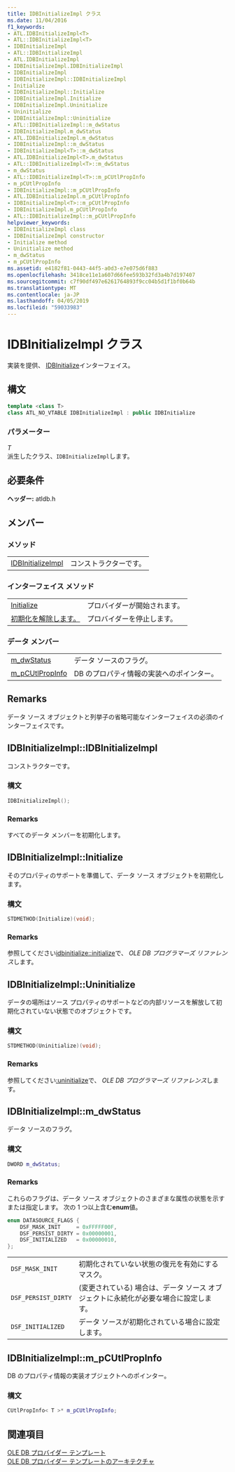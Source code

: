```yaml
---
title: IDBInitializeImpl クラス
ms.date: 11/04/2016
f1_keywords:
- ATL.IDBInitializeImpl<T>
- ATL::IDBInitializeImpl<T>
- IDBInitializeImpl
- ATL::IDBInitializeImpl
- ATL.IDBInitializeImpl
- IDBInitializeImpl.IDBInitializeImpl
- IDBInitializeImpl
- IDBInitializeImpl::IDBInitializeImpl
- Initialize
- IDBInitializeImpl::Initialize
- IDBInitializeImpl.Initialize
- IDBInitializeImpl.Uninitialize
- Uninitialize
- IDBInitializeImpl::Uninitialize
- ATL::IDBInitializeImpl::m_dwStatus
- IDBInitializeImpl.m_dwStatus
- ATL.IDBInitializeImpl.m_dwStatus
- IDBInitializeImpl::m_dwStatus
- IDBInitializeImpl<T>::m_dwStatus
- ATL.IDBInitializeImpl<T>.m_dwStatus
- ATL::IDBInitializeImpl<T>::m_dwStatus
- m_dwStatus
- ATL::IDBInitializeImpl<T>::m_pCUtlPropInfo
- m_pCUtlPropInfo
- IDBInitializeImpl::m_pCUtlPropInfo
- ATL.IDBInitializeImpl.m_pCUtlPropInfo
- IDBInitializeImpl<T>::m_pCUtlPropInfo
- IDBInitializeImpl.m_pCUtlPropInfo
- ATL::IDBInitializeImpl::m_pCUtlPropInfo
helpviewer_keywords:
- IDBInitializeImpl class
- IDBInitializeImpl constructor
- Initialize method
- Uninitialize method
- m_dwStatus
- m_pCUtlPropInfo
ms.assetid: e4182f81-0443-44f5-a0d3-e7e075d6f883
ms.openlocfilehash: 3418ce11e1a607d66fee593b32fd3a4b7d197407
ms.sourcegitcommit: c7f90df497e6261764893f9cc04b5d1f1bf0b64b
ms.translationtype: MT
ms.contentlocale: ja-JP
ms.lasthandoff: 04/05/2019
ms.locfileid: "59033983"
---
```

# <a name="idbinitializeimpl-class"></a>IDBInitializeImpl クラス

実装を提供、 [IDBInitialize](/previous-versions/windows/desktop/ms713706(v=vs.85))インターフェイス。

## <a name="syntax"></a>構文

```cpp
template <class T>
class ATL_NO_VTABLE IDBInitializeImpl : public IDBInitialize
```

### <a name="parameters"></a>パラメーター

*T*<br/>
派生したクラス、`IDBInitializeImpl`します。

## <a name="requirements"></a>必要条件

**ヘッダー:** atldb.h

## <a name="members"></a>メンバー

### <a name="methods"></a>メソッド

|||
|-|-|
|[IDBInitializeImpl](#idbinitializeimpl)|コンストラクターです。|

### <a name="interface-methods"></a>インターフェイス メソッド

|||
|-|-|
|[Initialize](#initialize)|プロバイダーが開始されます。|
|[初期化を解除します。](#uninitialize)|プロバイダーを停止します。|

### <a name="data-members"></a>データ メンバー

|||
|-|-|
|[m_dwStatus](#dwstatus)|データ ソースのフラグ。|
|[m_pCUtlPropInfo](#pcutlpropinfo)|DB のプロパティ情報の実装へのポインター。|

## <a name="remarks"></a>Remarks

データ ソース オブジェクトと列挙子の省略可能なインターフェイスの必須のインターフェイスです。

## <a name="idbinitializeimpl"></a> IDBInitializeImpl::IDBInitializeImpl

コンストラクターです。

### <a name="syntax"></a>構文

```cpp
IDBInitializeImpl();
```

### <a name="remarks"></a>Remarks

すべてのデータ メンバーを初期化します。

## <a name="initialize"></a> IDBInitializeImpl::Initialize

そのプロパティのサポートを準備して、データ ソース オブジェクトを初期化します。

### <a name="syntax"></a>構文

```cpp
STDMETHOD(Initialize)(void);
```

### <a name="remarks"></a>Remarks

参照してください[idbinitialize::initialize](/previous-versions/windows/desktop/ms718026(v=vs.85))で、 *OLE DB プログラマーズ リファレンス*します。

## <a name="uninitialize"></a> IDBInitializeImpl::Uninitialize

データの場所はソース プロパティのサポートなどの内部リソースを解放して初期化されていない状態でのオブジェクトです。

### <a name="syntax"></a>構文

```cpp
STDMETHOD(Uninitialize)(void);
```

### <a name="remarks"></a>Remarks

参照してください[:uninitialize](/previous-versions/windows/desktop/ms719648(v=vs.85))で、 *OLE DB プログラマーズ リファレンス*します。

## <a name="dwstatus"></a> IDBInitializeImpl::m_dwStatus

データ ソースのフラグ。

### <a name="syntax"></a>構文

```cpp
DWORD m_dwStatus;
```

### <a name="remarks"></a>Remarks

これらのフラグは、データ ソース オブジェクトのさまざまな属性の状態を示すまたは指定します。 次の 1 つ以上含む**enum**値。

```cpp
enum DATASOURCE_FLAGS {
    DSF_MASK_INIT     = 0xFFFFF00F,
    DSF_PERSIST_DIRTY = 0x00000001,
    DSF_INITIALIZED   = 0x00000010,
};
```

|||
|-|-|
|`DSF_MASK_INIT`|初期化されていない状態の復元を有効にするマスク。|
|`DSF_PERSIST_DIRTY`|(変更されている) 場合は、データ ソース オブジェクトに永続化が必要な場合に設定します。|
|`DSF_INITIALIZED`|データ ソースが初期化されている場合に設定します。|

## <a name="pcutlpropinfo"></a> IDBInitializeImpl::m_pCUtlPropInfo

DB のプロパティ情報の実装オブジェクトへのポインター。

### <a name="syntax"></a>構文

```cpp
CUtlPropInfo< T >* m_pCUtlPropInfo;
```

## <a name="see-also"></a>関連項目

[OLE DB プロバイダー テンプレート](../../data/oledb/ole-db-provider-templates-cpp.md)<br/>
[OLE DB プロバイダー テンプレートのアーキテクチャ](../../data/oledb/ole-db-provider-template-architecture.md)